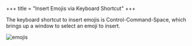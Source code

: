 +++
title = "Insert Emojis via Keyboard Shortcut"
+++

The keyboard shortcut to insert emojis is Control-Command-Space, which brings up a window to select an emoji to insert.

![emojis](../emojis.png)
